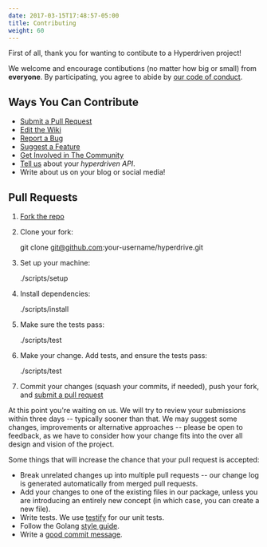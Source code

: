 ```yaml
---
date: 2017-03-15T17:48:57-05:00
title: Contributing
weight: 60
---
```


First of all, thank you for wanting to contibute to a Hyperdriven project!

We welcome and encourage contibutions (no matter how big or small) from **everyone**. By participating, you agree to abide by [our code of conduct](https://hyperdriven.net/code-of-conduct/).

## Ways You Can Contribute

  - [Submit a Pull Request](#pull-requests)
  - [Edit the Wiki](https://github.com/hyperdriven/hyperdrive/wiki)
  - [Report a Bug](https://github.com/hyperdriven/hyperdrive/issues/new?labels=bug)
  - [Suggest a Feature](https://github.com/hyperdriven/hyperdrive/issues/new?labels=enhancement)
  - [Get Involved in The Community](https://hyperdriven.net/community/)
  - [Tell us](mailto:hello@hypedriven.net) about your _hyperdriven API_.
  - Write about us on your blog or social media!

## Pull Requests

1. [Fork the repo](https://github.com/hyperdriven/hyperdrive#fork-destination-box)

2. Clone your fork:

    git clone git@github.com:your-username/hyperdrive.git

3. Set up your machine:

    ./scripts/setup

4. Install dependencies:

    ./scripts/install

5. Make sure the tests pass:

    ./scripts/test

6. Make your change. Add tests, and ensure the tests pass:

    ./scripts/test

7. Commit your changes (squash your commits, if needed), push your fork, and [submit a pull request](https://github.com/hyperdriven/hyperdrive/compare/)

At this point you're waiting on us. We will try to review your submissions within three days -- typically sooner than that. We may suggest some changes, improvements or alternative approaches -- please be open to feedback, as we have to consider how your change fits into the over all design and vision of the project.

Some things that will increase the chance that your pull request is accepted:

- Break unrelated changes up into multiple pull requests -- our change log is generated automatically from merged pull requests.
- Add your changes to one of the existing files in our package, unless you are introducing an entirely new concept (in which case, you can create a new file).
- Write tests. We use [testify](https://github.com/stretchr/testify) for our unit tests.
- Follow the Golang [style guide](https://github.com/golang/go/wiki/CodeReviewComments).
- Write a [good commit message](http://tbaggery.com/2008/04/19/a-note-about-git-commit-messages.html).
